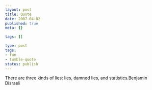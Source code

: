 ```yaml
---
layout: post
title: Quote
date: 2007-04-02
published: true
meta: {}

tags: []

type: post
tags:
- fun
- tumble-quote
status: publish
---
```

<!-- blockquote  -->There are three kinds of lies: lies, damned lies, and statistics.<!-- endblockquote  -->Benjamin Disraeli
